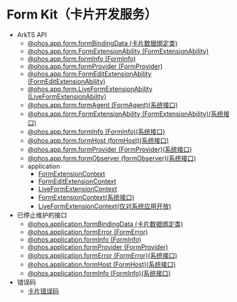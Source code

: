 # Form Kit（卡片开发服务）<!--form-kit-->
<!--Kit: Form Kit-->
<!--Subsystem: Ability-->
<!--Owner: @cx983299475-->
<!--Designer: @xueyulong-->
<!--Tester: @yangyuecheng-->
<!--Adviser: @Brilliantry_Rui-->

- ArkTS API<!--form-arkts-->
  - [@ohos.app.form.formBindingData (卡片数据绑定类)](js-apis-app-form-formBindingData.md)
  - [@ohos.app.form.FormExtensionAbility (FormExtensionAbility)](js-apis-app-form-formExtensionAbility.md)
  - [@ohos.app.form.formInfo (FormInfo)](js-apis-app-form-formInfo.md)
  - [@ohos.app.form.formProvider (FormProvider)](js-apis-app-form-formProvider.md)
  - [@ohos.app.form.FormEditExtensionAbility (FormEditExtensionAbility)](js-apis-app-form-formEditExtensionAbility.md)
  - [@ohos.app.form.LiveFormExtensionAbility (LiveFormExtensionAbility)](js-apis-app-form-LiveFormExtensionAbility.md)
  <!--Del-->
  - [@ohos.app.form.formAgent (FormAgent)(系统接口)](js-apis-app-form-formAgent-sys.md)
  - [@ohos.app.form.FormExtensionAbility (FormExtensionAbility)(系统接口)](js-apis-app-form-formExtensionAbility-sys.md)
  - [@ohos.app.form.formInfo (FormInfo)(系统接口)](js-apis-app-form-formInfo-sys.md)
  - [@ohos.app.form.formHost (formHost)(系统接口)](js-apis-app-form-formHost-sys.md)
  - [@ohos.app.form.formProvider (FormProvider)(系统接口)](js-apis-app-form-formProvider-sys.md)
  - [@ohos.app.form.formObserver (formObserver)(系统接口)](js-apis-app-form-formObserver-sys.md)
  <!--DelEnd-->
  - application<!--form-arkts-application-->
    - [FormExtensionContext](js-apis-inner-application-formExtensionContext.md)
    - [FormEditExtensionContext](js-apis-inner-application-formEditExtensionContext.md)
    - [LiveFormExtensionContext](js-apis-application-LiveFormExtensionContext.md)
    <!--Del-->
    - [FormExtensionContext(系统接口)](js-apis-inner-application-formExtensionContext-sys.md)
    - [LiveFormExtensionContext(仅对系统应用开放)](js-apis-application-LiveFormExtensionContext-sys.md)
   <!--DelEnd-->
- 已停止维护的接口<!--form-arkts-dep-->
  - [@ohos.application.formBindingData (卡片数据绑定类)](js-apis-application-formBindingData.md)
  - [@ohos.application.formError (FormError)](js-apis-application-formError.md)
  - [@ohos.application.formInfo (FormInfo)](js-apis-application-formInfo.md)
  - [@ohos.application.formProvider (FormProvider)](js-apis-application-formProvider.md)
  <!--Del-->
  - [@ohos.application.formError (FormError)(系统接口)](js-apis-application-formError-sys.md)
  - [@ohos.application.formHost (FormHost)(系统接口)](js-apis-application-formHost-sys.md)
  - [@ohos.application.formInfo (FormInfo)(系统接口)](js-apis-application-formInfo-sys.md)
  <!--DelEnd-->
- 错误码<!--form-arkts-errcode-->
  - [卡片错误码](errorcode-form.md)
